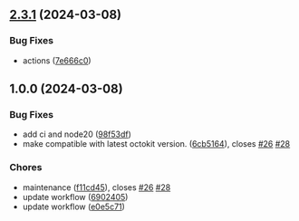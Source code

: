 ## [2.3.1](https://github.com/GoodTimeio/action-get-changed-files/compare/v2.3.0...v2.3.1) (2024-03-08)


### Bug Fixes

* actions ([7e666c0](https://github.com/GoodTimeio/action-get-changed-files/commit/7e666c02568e656d6382d1445b6081da5b245044))

## 1.0.0 (2024-03-08)


### Bug Fixes

* add ci and node20 ([98f53df](https://github.com/GoodTimeio/action-get-changed-files/commit/98f53df7eeaf3cbabceb1cb9aac2fb4d7a9f4f6b))
* make compatible with latest octokit version. ([6cb5164](https://github.com/GoodTimeio/action-get-changed-files/commit/6cb5164a823dbf3318b7c8032a333b4b7ed425b2)), closes [#26](https://github.com/GoodTimeio/action-get-changed-files/issues/26) [#28](https://github.com/GoodTimeio/action-get-changed-files/issues/28)


### Chores

* maintenance ([f11cd45](https://github.com/GoodTimeio/action-get-changed-files/commit/f11cd4567bcffc0bfd036526436e7475fa6d0418)), closes [#26](https://github.com/GoodTimeio/action-get-changed-files/issues/26) [#28](https://github.com/GoodTimeio/action-get-changed-files/issues/28)
* update workflow ([6902405](https://github.com/GoodTimeio/action-get-changed-files/commit/6902405206f80000f9713ef53792265315b45fd4))
* update workflow ([e0e5c71](https://github.com/GoodTimeio/action-get-changed-files/commit/e0e5c71d7720e9abb8323d1800b016fab0a32267))
